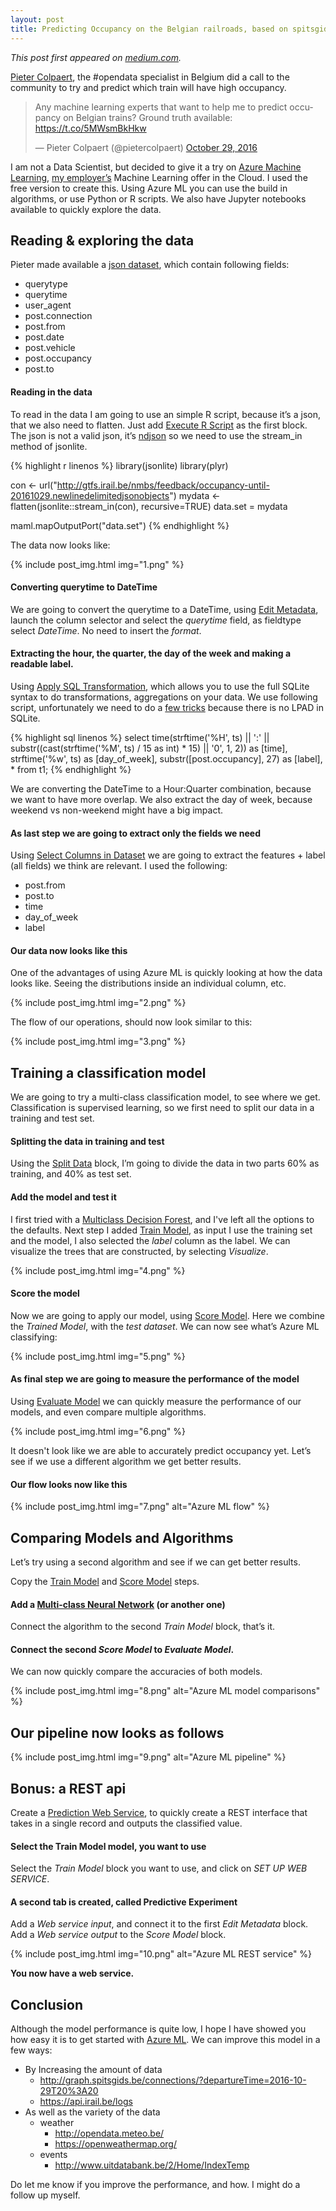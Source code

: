 ```yaml
---
layout: post
title: Predicting Occupancy on the Belgian railroads, based on spitsgids/iRail data, using Azure ML.
---
```


*This post first appeared on [medium.com](https://medium.com/@nathan.gs/predicting-occupancy-on-the-belgian-railroads-based-on-spitsgids-irail-data-using-azure-ml-95aa89f22620).*

[Pieter Colpaert](https://twitter.com/pietercolpaert), the #opendata specialist in Belgium did a call to the community to try and predict which train will have high occupancy.

<blockquote class="twitter-tweet" data-lang="en"><p lang="en" dir="ltr">Any machine learning experts that want to help me to predict occupancy on Belgian trains? Ground truth available: <a href="https://t.co/5MWsmBkHkw">https://t.co/5MWsmBkHkw</a></p>&mdash; Pieter Colpaert (@pietercolpaert) <a href="https://twitter.com/pietercolpaert/status/792311571565387776?ref_src=twsrc%5Etfw">October 29, 2016</a></blockquote>


I am not a Data Scientist, but decided to give it a try on [Azure Machine Learning](https://studio.azureml.net/), [my employer’s](https://microsoft.be/) Machine Learning offer in the Cloud. I used the free version to create this. Using Azure ML you can use the build in algorithms, or use Python or R scripts. We also have Jupyter notebooks available to quickly explore the data.

## Reading & exploring the data

Pieter made available a [json dataset](https://gtfs.irail.be/nmbs/feedback/occupancy-until-20161029.newlinedelimitedjsonobjects), which contain following fields:
- querytype
- querytime
- user_agent
- post.connection
- post.from
- post.date
- post.vehicle
- post.occupancy
- post.to

#### Reading in the data

To read in the data I am going to use an simple R script, because it’s a json, that we also need to flatten. Just add [Execute R Script](https://msdn.microsoft.com/en-us/library/azure/dn905952.aspx) as the first block. The json is not a valid json, it’s [ndjson](http://ndjson.org/) so we need to use the stream_in method of jsonlite.

{% highlight r linenos %}
library(jsonlite)
library(plyr)

con <- url("http://gtfs.irail.be/nmbs/feedback/occupancy-until-20161029.newlinedelimitedjsonobjects")
mydata <- flatten(jsonlite::stream_in(con), recursive=TRUE)
data.set = mydata

maml.mapOutputPort("data.set")
{% endhighlight %}

The data now looks like:

{% include post_img.html img="1.png"  %}

#### Converting querytime to DateTime

We are going to convert the querytime to a DateTime, using [Edit Metadata](https://msdn.microsoft.com/en-us/library/azure/dn905986.aspx), launch the column selector and select the *querytime* field, as fieldtype select *DateTime*. No need to insert the *format*.

#### Extracting the hour, the quarter, the day of the week and making a readable label.

Using [Apply SQL Transformation](https://msdn.microsoft.com/en-us/library/azure/dn905914.aspx), which allows you to use the full SQLite syntax to do transformations, aggregations on your data. We use following script, unfortunately we need to do a [few tricks](http://stackoverflow.com/a/35060424) because there is no LPAD in SQLite.

{% highlight sql linenos %}
select 
time(strftime('%H', ts) || ':' || substr((cast(strftime('%M', ts) / 15 as int) * 15) || '0', 1, 2)) as [time],
strftime('%w', ts) as [day_of_week],
substr([post.occupancy], 27) as [label],
 * 
from t1;
{% endhighlight %}

We are converting the DateTime to a Hour:Quarter combination, because we want to have more overlap. We also extract the day of week, because weekend vs non-weekend might have a big impact.

#### As last step we are going to extract only the fields we need

Using [Select Columns in Dataset](https://msdn.microsoft.com/en-us/library/azure/dn905883.aspx) we are going to extract the features + label (all fields) we think are relevant. 
I used the following: 
- post.from
- post.to
- time
- day_of_week
- label

#### Our data now looks like this

One of the advantages of using Azure ML is quickly looking at how the data looks like. Seeing the distributions inside an individual column, etc.

{% include post_img.html img="2.png"  %}

The flow of our operations, should now look similar to this:

{% include post_img.html img="3.png"  %}


## Training a classification model

We are going to try a multi-class classification model, to see where we get. Classification is supervised learning, so we first need to split our data in a training and test set.

#### Splitting the data in training and test
Using the [Split Data](https://msdn.microsoft.com/en-us/library/azure/dn905969.aspx) block, I’m going to divide the data in two parts 60% as training, and 40% as test set.

#### Add the model and test it

I first tried with a [Multiclass Decision Forest](https://msdn.microsoft.com/en-us/library/azure/dn906015.aspx), and I've left all the options to the defaults. Next step I added [Train Model](https://msdn.microsoft.com/en-us/library/azure/dn906044.aspx), as input I use the training set and the model, I also selected the *label* column as the label. We can visualize the trees that are constructed, by selecting *Visualize*.

{% include post_img.html img="4.png"  %}

#### Score the model

Now we are going to apply our model, using [Score Model](https://msdn.microsoft.com/en-us/library/azure/dn905995.aspx). Here we combine the *Trained Model*, with the *test dataset*. We can now see what’s Azure ML classifying:

{% include post_img.html img="5.png"  %}

#### As final step we are going to measure the performance of the model

Using [Evaluate Model](https://msdn.microsoft.com/en-us/library/azure/dn905915.aspx) we can quickly measure the performance of our models, and even compare multiple algorithms.

{% include post_img.html img="6.png"  %}

It doesn't look like we are able to accurately predict occupancy yet. Let’s see if we use a different algorithm we get better results.

#### Our flow looks now like this

{% include post_img.html img="7.png" alt="Azure ML flow"  %}

## Comparing Models and Algorithms

Let’s try using a second algorithm and see if we can get better results.

Copy the [Train Model](#add-the-model-and-test-it) and [Score Model](#score-the-model) steps.

#### Add a [Multi-class Neural Network](https://msdn.microsoft.com/en-us/library/azure/dn906030.aspx) (or another one)

Connect the algorithm to the second *Train Model* block, that’s it.

#### Connect the second *Score Model* to *Evaluate Model*. 

We can now quickly compare the accuracies of both models.

{% include post_img.html img="8.png" alt="Azure ML model comparisons"  %}

## Our pipeline now looks as follows

{% include post_img.html img="9.png" alt="Azure ML pipeline"  %}

## Bonus: a REST api

Create a [Prediction Web Service](https://azure.microsoft.com/en-us/documentation/articles/machine-learning-walkthrough-5-publish-web-service/), to quickly create a REST interface that takes in a single record and outputs the classified value.

#### Select the Train Model model, you want to use

Select the *Train Model* block you want to use, and click on *SET UP WEB SERVICE*.

#### A second tab is created, called **Predictive Experiment**

Add a *Web service input*, and connect it to the first *Edit Metadata* block. 
Add a *Web service output* to the *Score Model* block.

{% include post_img.html img="10.png" alt="Azure ML REST service"  %}

**You now have a web service.**

## Conclusion

Although the model performance is quite low, I hope I have showed you how easy it is to get started with [Azure ML](https://studio.azureml.net). 
We can improve this model in a few ways:
- By Increasing the amount of data
    - <http://graph.spitsgids.be/connections/?departureTime=2016-10-29T20%3A20>
    - <https://api.irail.be/logs>
- As well as the variety of the data
    - weather 
        - <http://opendata.meteo.be/>
        - <https://openweathermap.org/>
    - events
        - <http://www.uitdatabank.be/2/Home/IndexTemp>
    
Do let me know if you improve the performance, and how. I might do a follow up myself.




